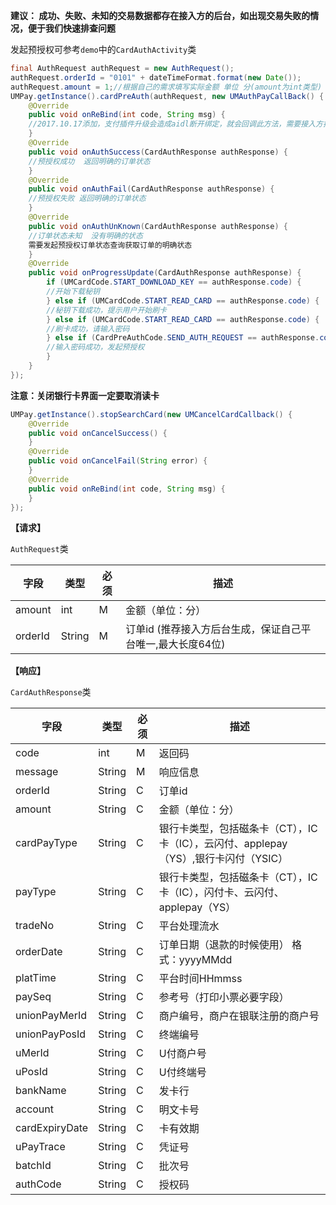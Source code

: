 **建议： 成功、失败、未知的交易数据都存在接入方的后台，如出现交易失败的情况，便于我们快速排查问题**

发起预授权可参考`demo`中的`CardAuthActivity`类

```java
final AuthRequest authRequest = new AuthRequest();
authRequest.orderId = "0101" + dateTimeFormat.format(new Date());
authRequest.amount = 1;//根据自己的需求填写实际金额 单位 分(amount为int类型)
UMPay.getInstance().cardPreAuth(authRequest, new UMAuthPayCallBack() {
	@Override
	public void onReBind(int code, String msg) {
	//2017.10.17添加，支付插件升级会造成aidl断开绑定，就会回调此方法，需要接入方按照demo重新绑定即可
	}
	@Override
	public void onAuthSuccess(CardAuthResponse authResponse) {
	//预授权成功  返回明确的订单状态
	}
	@Override
	public void onAuthFail(CardAuthResponse authResponse) {
	//预授权失败 返回明确的订单状态
	}
	@Override
	public void onAuthUnKnown(CardAuthResponse authResponse) {
	//订单状态未知  没有明确的状态
	需要发起预授权订单状态查询获取订单的明确状态
	}
	@Override
	public void onProgressUpdate(CardAuthResponse authResponse) {
		if (UMCardCode.START_DOWNLOAD_KEY == authResponse.code) {
		//开始下载秘钥
		} else if (UMCardCode.START_READ_CARD == authResponse.code) {
		//秘钥下载成功，提示用户开始刷卡
		} else if (UMCardCode.START_READ_CARD == authResponse.code) {
		//刷卡成功，请输入密码
		} else if (CardPreAuthCode.SEND_AUTH_REQUEST == authResponse.code) {
		//输入密码成功，发起预授权
		}
	}
});
```

**注意：关闭银行卡界面一定要取消读卡**

```java
UMPay.getInstance().stopSearchCard(new UMCancelCardCallback() {
	@Override
	public void onCancelSuccess() {
	}
	@Override
	public void onCancelFail(String error) {
	}
	@Override
	public void onReBind(int code, String msg) {
	}
});
```


**【请求】**


`AuthRequest`类

| 字段  | 类型  | 必须  | 描述  |
| ------------ | ------------ | ------------ | ------------ |
| amount  | int  | M  | 金额（单位：分）  |
| orderId  | String  | M  | 订单id (推荐接入方后台生成，保证自己平台唯一,最大长度64位)  |


**【响应】**

`CardAuthResponse`类

| 字段  | 类型  | 必须  | 描述  |
| ------------ | ------------ | ------------ | ------------ |
| code  | int  | M  | 返回码  |
| message  | String  | M  | 响应信息  |
| orderId  | String  | C  | 订单id  |
| amount  | String  | C  | 金额（单位：分）  |
| cardPayType  | String  | C  | 银行卡类型，包括磁条卡（CT），IC卡（IC），云闪付、applepay（YS）,银行卡闪付（YSIC）  |
| payType  | String  | C  | 银行卡类型，包括磁条卡（CT），IC卡（IC），闪付卡、云闪付、applepay（YS）  |
| tradeNo  | String  | C  | 平台处理流水  |
| orderDate  | String  | C  | 订单日期（退款的时候使用） 格式：yyyyMMdd  |
| platTime  | String  | C  | 平台时间HHmmss  |
| paySeq  | String  | C  | 参考号（打印小票必要字段）  |
| unionPayMerId  | String  | C  | 商户编号，商户在银联注册的商户号  |
| unionPayPosId  | String  |  C | 终端编号  |
| uMerId  | String  | C  | U付商户号  |
| uPosId  | String  | C  | U付终端号  |
| bankName  | String  | C  | 发卡行  |
| account  | String  | C  | 明文卡号  |
| cardExpiryDate  | String  | C  | 卡有效期  |
| uPayTrace  | String  | C  | 凭证号  |
| batchId  | String  | C  | 批次号  |
| authCode  | String  | C  | 授权码  |